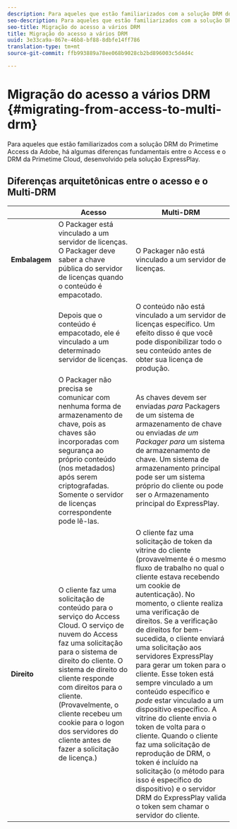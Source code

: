 ```yaml
---
description: Para aqueles que estão familiarizados com a solução DRM do Primetime Access da Adobe, há algumas diferenças fundamentais entre o Access e o DRM da Primetime Cloud, desenvolvido pela solução ExpressPlay.
seo-description: Para aqueles que estão familiarizados com a solução DRM do Primetime Access da Adobe, há algumas diferenças fundamentais entre o Access e o DRM da Primetime Cloud, desenvolvido pela solução ExpressPlay.
seo-title: Migração do acesso a vários DRM
title: Migração do acesso a vários DRM
uuid: 3e33ca9a-867e-46b8-bf88-8dbfe14ff786
translation-type: tm+mt
source-git-commit: ffb993889a78ee068b9028cb2bd896003c5d4d4c

---
```



# Migração do acesso a vários DRM {#migrating-from-access-to-multi-drm}

Para aqueles que estão familiarizados com a solução DRM do Primetime Access da Adobe, há algumas diferenças fundamentais entre o Access e o DRM da Primetime Cloud, desenvolvido pela solução ExpressPlay.

## Diferenças arquitetônicas entre o acesso e o Multi-DRM

|  | Acesso | Multi-DRM |
|---|---|---|
| **Embalagem** | O Packager está vinculado a um servidor de licenças. O Packager deve saber a chave pública do servidor de licenças quando o conteúdo é empacotado. | O Packager não está vinculado a um servidor de licenças. |
|  | Depois que o conteúdo é empacotado, ele é vinculado a um determinado servidor de licenças. | O conteúdo não está vinculado a um servidor de licenças específico. Um efeito disso é que você pode disponibilizar todo o seu conteúdo antes de obter sua licença de produção. |
|  | O Packager não precisa se comunicar com nenhuma forma de armazenamento de chave, pois as chaves são incorporadas com segurança ao próprio conteúdo (nos metadados) após serem criptografadas. Somente o servidor de licenças correspondente pode lê-las. | As chaves devem ser enviadas *para* Packagers de um sistema de armazenamento de chave ou enviadas *de um Packager para* um sistema de armazenamento de chave. Um sistema de armazenamento principal pode ser um sistema próprio do cliente ou pode ser o Armazenamento principal do ExpressPlay. |
| **Direito** | O cliente faz uma solicitação de conteúdo para o serviço do Access Cloud. O serviço de nuvem do Access faz uma solicitação para o sistema de direito do cliente. O sistema de direito do cliente responde com direitos para o cliente. (Provavelmente, o cliente recebeu um cookie para o logon dos servidores do cliente antes de fazer a solicitação de licença.) | O cliente faz uma solicitação de token da vitrine do cliente (provavelmente é o mesmo fluxo de trabalho no qual o cliente estava recebendo um cookie de autenticação). No momento, o cliente realiza uma verificação de direitos. Se a verificação de direitos for bem-sucedida, o cliente enviará uma solicitação aos servidores ExpressPlay para gerar um token para o cliente. Esse token está sempre vinculado a um conteúdo específico e *pode* estar vinculado a um dispositivo específico. A vitrine do cliente envia o token de volta para o cliente. Quando o cliente faz uma solicitação de reprodução de DRM, o token é incluído na solicitação (o método para isso é específico do dispositivo) e o servidor DRM do ExpressPlay valida o token sem chamar o servidor do cliente. |